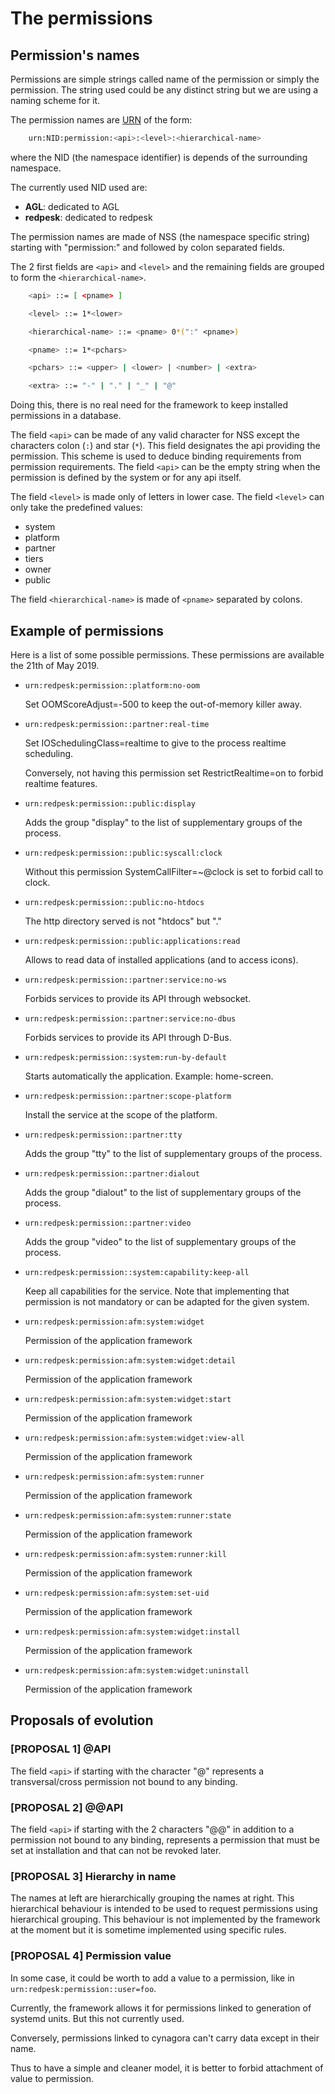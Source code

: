 # The permissions

## Permission's names

Permissions are simple strings called name of the permission or
simply the permission. The string used could be any distinct string
but we are using a naming scheme for it.

The permission names are [URN][URN] of the form:

```bash
    urn:NID:permission:<api>:<level>:<hierarchical-name>
```

where the NID (the namespace identifier) is depends of the surrounding
namespace.

The currently used NID used are:

- **AGL**: dedicated to AGL
- **redpesk**: dedicated to redpesk

The permission names are made of NSS (the namespace specific string)
starting with "permission:" and followed by colon separated
fields.

The 2 first fields are `<api>` and `<level>` and the remaining
fields are grouped to form the `<hierarchical-name>`.

```bash
    <api> ::= [ <pname> ]

    <level> ::= 1*<lower>

    <hierarchical-name> ::= <pname> 0*(":" <pname>)

    <pname> ::= 1*<pchars>

    <pchars> ::= <upper> | <lower> | <number> | <extra>

    <extra> ::= "-" | "." | "_" | "@"
```

Doing this, there is no real need for the
framework to keep installed permissions in a database.

The field `<api>` can be made of any valid character for NSS except
the characters colon (`:`) and star (`*`).
This field designates the api providing the permission.
This scheme is used to deduce binding requirements
from permission requirements.
The field `<api>` can be the empty string when the permission
is defined by the system or for any api itself.

The field `<level>` is made only of letters in lower case.
The field `<level>` can only take the predefined values:

- system
- platform
- partner
- tiers
- owner
- public

The field `<hierarchical-name>` is made of `<pname>` separated
by colons.

## Example of permissions

Here is a list of some possible permissions.
These permissions are available the 21th of May 2019.

- `urn:redpesk:permission::platform:no-oom`

  Set OOMScoreAdjust=-500 to keep the out-of-memory
  killer away.

- `urn:redpesk:permission::partner:real-time`

  Set IOSchedulingClass=realtime to give to the process
  realtime scheduling.

  Conversely, not having this permission set RestrictRealtime=on
  to forbid realtime features.

- `urn:redpesk:permission::public:display`

  Adds the group "display" to the list of supplementary groups
  of the process.

- `urn:redpesk:permission::public:syscall:clock`

  Without this permission SystemCallFilter=~@clock is set to
  forbid call to clock.

- `urn:redpesk:permission::public:no-htdocs`

  The http directory served is not "htdocs" but "."

- `urn:redpesk:permission::public:applications:read`

  Allows to read data of installed applications (and to
  access icons).

- `urn:redpesk:permission::partner:service:no-ws`

  Forbids services to provide its API through websocket.

- `urn:redpesk:permission::partner:service:no-dbus`

  Forbids services to provide its API through D-Bus.

- `urn:redpesk:permission::system:run-by-default`

  Starts automatically the application. Example: home-screen.

- `urn:redpesk:permission::partner:scope-platform`

  Install the service at the scope of the platform.

- `urn:redpesk:permission::partner:tty`

  Adds the group "tty" to the list of supplementary groups
  of the process.

- `urn:redpesk:permission::partner:dialout`

  Adds the group "dialout" to the list of supplementary groups
  of the process.

- `urn:redpesk:permission::partner:video`

  Adds the group "video" to the list of supplementary groups
  of the process.

- `urn:redpesk:permission::system:capability:keep-all`

  Keep all capabilities for the service. Note that implementing
  that permission is not mandatory or can be adapted for the given
  system.

- `urn:redpesk:permission:afm:system:widget`

  Permission of the application framework

- `urn:redpesk:permission:afm:system:widget:detail`

  Permission of the application framework

- `urn:redpesk:permission:afm:system:widget:start`

  Permission of the application framework

- `urn:redpesk:permission:afm:system:widget:view-all`

  Permission of the application framework

- `urn:redpesk:permission:afm:system:runner`

  Permission of the application framework

- `urn:redpesk:permission:afm:system:runner:state`

  Permission of the application framework

- `urn:redpesk:permission:afm:system:runner:kill`

  Permission of the application framework

- `urn:redpesk:permission:afm:system:set-uid`

  Permission of the application framework

- `urn:redpesk:permission:afm:system:widget:install`

  Permission of the application framework

- `urn:redpesk:permission:afm:system:widget:uninstall`

  Permission of the application framework


## Proposals of evolution

### [PROPOSAL 1] @API

The field `<api>` if starting with the character "@" represents
a transversal/cross permission not bound to any binding.

### [PROPOSAL 2] @@API

The field `<api>` if starting with the 2 characters "@@"
in addition to a permission not bound to any binding, represents a
permission that must be set at installation and that can not be
revoked later.

### [PROPOSAL 3] Hierarchy in name

The names at left are hierarchically grouping the names at right.
This hierarchical behaviour is intended to
be used to request permissions using hierarchical grouping.
This behaviour is not implemented by the framework at the moment
but it is sometime implemented using specific rules.

### [PROPOSAL 4] Permission value

In some case, it could be worth to add a value to a permission,
like in `urn:redpesk:permission::user=foo`.

Currently, the framework allows it for permissions linked to
generation of systemd units. But this not currently used.

Conversely, permissions linked to cynagora can't carry data
except in their name.

Thus to have a simple and cleaner model, it is better to forbid
attachment of value to permission.


[URN]: https://tools.ietf.org/rfc/rfc2141.txt "RFC 2141: URN Syntax"
